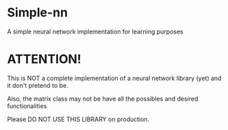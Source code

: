# Simple-nn

A simple neural network implementation for learning purposes

# ATTENTION!  

This is NOT a complete implementation of a neural network library (yet) and it don't pretend to be.

Also, the matrix class may not be have all the possibles and desired functionalities

Please DO NOT USE THIS LIBRARY on production.

